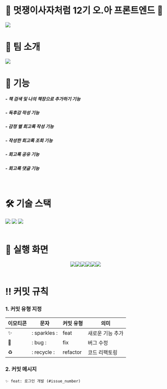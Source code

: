 # 🦁 멋쟁이사자처럼 12기 오.아 프론트엔드 🦁

<img src='https://github.com/user-attachments/assets/2d187b58-98fa-42a1-822f-a92d1f9b3e9b' />
<br />

# 👥 팀 소개
<img src='https://github.com/user-attachments/assets/61b003b8-6b76-4732-a9e4-acf9add70ab9'/>
<br />

# 🧾 기능
##### - 책 검색 및 나의 책장으로 추가하기 기능
##### - 독후감 작성 기능
##### - 감정 별 회고록 작성 기능
##### - 작성한 회고록 조회 기능
##### - 회고록 공유 기능
##### - 회고록 댓글 기능
<br/>

# 🛠️ 기술 스택
<div>
  <img src="https://img.shields.io/badge/html5-E34F26?style=for-the-badge&logo=html5&logoColor=white"> 
  <img src="https://img.shields.io/badge/css-1572B6?style=for-the-badge&logo=css3&logoColor=white">
  <img src="https://img.shields.io/badge/javascript-F7DF1E?style=for-the-badge&logo=javascript&logoColor=black">
</div>
<br />

# 📱 실행 화면
<div style="display: flex; justify-content: center;">
  <img src='https://github.com/user-attachments/assets/969e4456-7991-474e-8441-2b3ad7d6091b'/>
  <img src='https://github.com/user-attachments/assets/51985c45-13d9-4de0-bffd-13a5cb0f5156'/>
  <img src='https://github.com/user-attachments/assets/1ca45f2a-458c-4682-a0a3-834db4dd734c'/>
  <img src='https://github.com/user-attachments/assets/e360e649-832c-4dd6-b3c0-bc2372a5d546'/>
  <img src='https://github.com/user-attachments/assets/ec78b5cb-ad7a-4a1a-8cfe-bd73ed2beda7'/>
  <img src='https://github.com/user-attachments/assets/a5af76b8-51d4-48f8-bfa2-37e695d0945a'/>
</div>
<br />

# ‼️ 커밋 규칙
### 1. 커밋 유형 지정
| 이모티콘 | 문자 | 커밋 유형 | 의미 |
| --- | --- | --- | --- |
|  ✨ | : sparkles : | feat | 새로운 기능 추가 |
| 🐛 | : bug : | fix | 버그 수정 |
| ♻️ | : recycle : | refactor | 코드 리팩토링 |


### 2. 커밋 메시지
```
✨ feat: 로그인 개발 (#issue_number)
```
